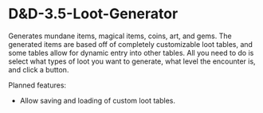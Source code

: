D&D-3.5-Loot-Generator
======================

Generates mundane items, magical items, coins, art, and gems.  The generated items are based off of completely
customizable loot tables, and some tables allow for dynamic entry into other tables.  All you need to do is select what types of loot you want to generate, what level the encounter is, and click a button.


Planned features:
- Allow saving and loading of custom loot tables.
